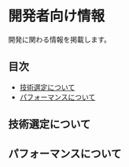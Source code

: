 # 開発者向け情報

開発に関わる情報を掲載します。

## 目次

- [技術選定について](#heading-01)
- [パフォーマンスについて](#heading-02)

<h2 id="heading-01">技術選定について</h2>




<h2 id="heading-02">パフォーマンスについて</h2>